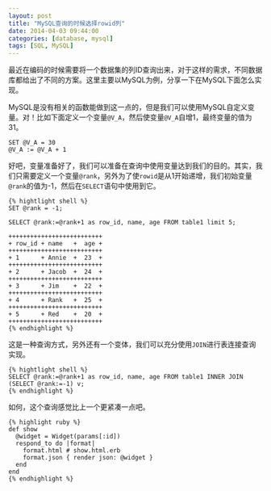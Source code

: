 ```yaml
---
layout: post
title: "MySQL查询的时候选择rowid列"
date: 2014-04-03 09:44:00
categories: [database, mysql]
tags: [SQL, MySQL]
---
```


最近在编码的时候需要将一个数据集的列ID查询出来，对于这样的需求，不同数据库都给出了不同的方案。这里主要以MySQL为例，分享一下在MySQL下面怎么实现。

MySQL是没有相关的函数能做到这一点的，但是我们可以使用MySQL自定义变量。对！比如下面定义一个变量`@V_A`，然后使变量`@V_A`自增1，最终变量的值为31。
    
    SET @V_A = 30
    @V_A := @V_A + 1

好吧，变量准备好了，我们可以准备在查询中使用变量达到我们的目的。其实，我们只需要定义一个变量`@rank`，另外为了使`rowid`是从1开始递增，我们初始变量`@rank`的值为-1，然后在`SELECT`语句中使用到它。

    {% hightlight shell %}
    SET @rank = -1;
    
    SELECT @rank:=@rank+1 as row_id, name, age FROM table1 limit 5;
    
    ++++++++++++++++++++++++++
    + row_id + name   +  age +
    ++++++++++++++++++++++++++
    + 1      + Annie  +  23  +
    ++++++++++++++++++++++++++
    + 2      + Jacob  +  24  +
    ++++++++++++++++++++++++++
    + 3      + Jim    +  22  +
    ++++++++++++++++++++++++++
    + 4      + Rank   +  25  +
    ++++++++++++++++++++++++++
    + 5      + Red    +  20  +
    ++++++++++++++++++++++++++
    {% endhighlight %}
    
这是一种查询方式，另外还有一个变体，我们可以充分使用`JOIN`进行表连接查询实现。

    {% hightlight shell %}
    SELECT @rank:=@rank+1 as row_id, name, age FROM table1 INNER JOIN (SELECT @rank:=-1) v;
    {% endhighlight %}
    
    
如何，这个查询感觉比上一个更紧凑一点吧。

    {% highlight ruby %}
    def show
      @widget = Widget(params[:id])
      respond_to do |format|
        format.html # show.html.erb
        format.json { render json: @widget }
      end
    end
    {% endhighlight %}
    

